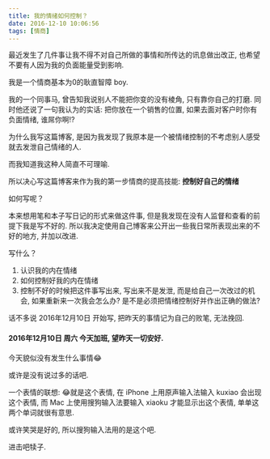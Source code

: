 ```yaml
---
title: 我的情绪如何控制？
date: 2016-12-10 10:06:56
tags: [情商]
---
```


最近发生了几件事让我不得不对自己所做的事情和所传达的讯息做出改正,
也希望不要有人因为我的负面能量受到影响.

我是一个情商基本为0的耿直智障 boy.

我的一个同事马, 曾告知我说别人不能把你变的没有棱角, 只有靠你自己的打磨.
同时他还说了一句我认为的实话: 把你放在一个销售的位置, 如果去面对客户时你有负面情绪, 谁屌你啊!?

为什么我写这篇博客, 是因为我发现了我原本是一个被情绪控制的不考虑别人感受就去发泄自己情绪的人.

而我知道我这种人简直不可理喻.

所以决心写这篇博客来作为我的第一步情商的提高技能: **控制好自己的情绪**

如何写呢？

本来想用笔和本子写日记的形式来做这件事, 但是我发现在没有人监督和查看的前提下我是写不好的.
所以我决定使用自己博客来公开出一些我日常所表现出来的不好的地方, 并加以改进.

写什么？
1. 认识我的内在情绪
2. 如何控制好我的内在情绪
3. 控制不好的时候把这件事写出来, 写出来不是发泄, 而是给自己一次改过的机会, 如果重新来一次我会怎么办? 是不是必须把情绪控制好并作出正确的做法?

话不多说 2016年12月10日 开始写, 把昨天的事情记为自己的败笔, 无法挽回.

<!--more-->

#### 2016年12月10日 周六 今天加班, 望昨天一切安好.

今天貌似没有发生什么事情😂

或许是没有说过多的话吧.

一个表情的联想: 😂就是这个表情, 在 iPhone 上用原声输入法输入 kuxiao 会出现这个表情, 而 Mac 上使用搜狗输入法要输入 xiaoku 才能显示出这个表情, 单单这两个单词就很有意思.

或许笑哭是好的, 所以搜狗输入法用的是这个吧.

进击吧犊子.


